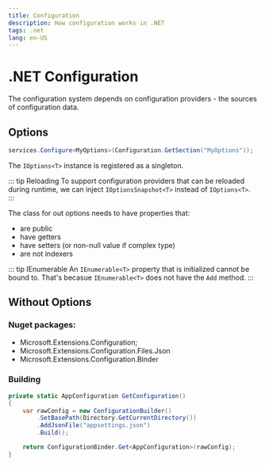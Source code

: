 ```yaml
---
title: Configuration
description: How configuration works in .NET
tags: .net 
lang: en-US
---
```


# .NET Configuration

The configuration system depends on configuration providers - the sources of
configuration data.

## Options

```csharp
services.Configure<MyOptions>(Configuration.GetSection("MyOptions"));
```

The `IOptions<T>` instance is registered as a singleton.

::: tip Reloading
To support configuration providers that can be reloaded during runtime, we can
inject `IOptionsSnapshot<T>` instead of `IOptions<T>`.
:::

The class for out options needs to have properties that:

- are public
- have getters
- have setters (or non-null value if complex type)
- are not indexers

::: tip IEnumerable
An `IEnumerable<T>` property that is initialized cannot be bound to. That's
becasue `IEnumerable<T>` does not have the `Add` method.
:::

## Without Options

### Nuget packages:

- Microsoft.Extensions.Configuration;
- Microsoft.Extensions.Configuration.Files.Json
- Microsoft.Extensions.Configuration.Binder

### Building

```csharp
private static AppConfiguration GetConfiguration()
{
    var rawConfig = new ConfigurationBuilder()
        .SetBasePath(Directory.GetCurrentDirectory())
        .AddJsonFile("appsettings.json")
        .Build();

    return ConfigurationBinder.Get<AppConfiguration>(rawConfig);
}
```